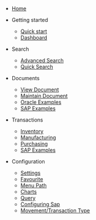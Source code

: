- [Home](/)

- Getting started

  - [Quick start](/quickstart/)
  - [Dashboard](/dashboard/)
  
- Search
  - [Advanced Search](/search/)
  - [Quick Search](/search/?id=quick-search)
  
- Documents
  - [View Document](/document/?id=view-document)
  - [Maintain Document](/document/?id=maintain-document)
  - [Oracle Examples](/document/examples/oracle/)
  - [SAP Examples](/document/examples/sap/)

- Transactions
  - [Inventory](/transaction/?id=inventory-transactions)
  - [Manufacturing](/transaction/?id=manufacturing-transactions)
  - [Purchasing](/transaction/po/)
  - [SAP Examples](/transaction/sap/)

- Configuration
  - [Settings](/configuration/?id=settings) 
  - [Favourite](/configuration/?id=favourite)
  - [Menu Path](/configuration/?id=menu-path)
  - [Charts](/configuration/?id=charts)
  - [Query](/configuration/?id=query)
  - [Configuring Sap](/configuration/sap/?id=configuring-sap)
  - [Movement/Transaction Type](/configuration/sap/new_movement_type/)

